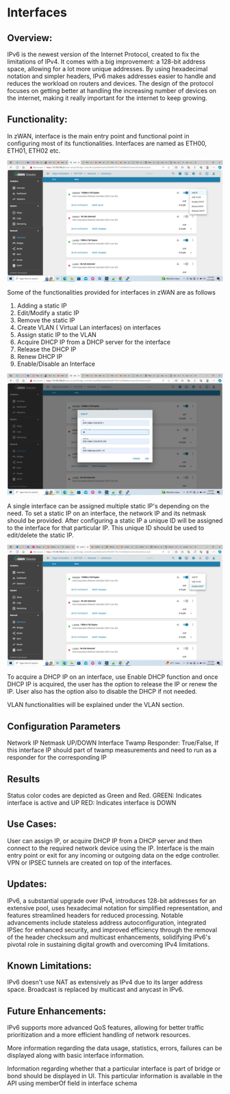 # Interfaces

## Overview: 

IPv6 is the newest version of the Internet Protocol, created to fix the limitations of IPv4. It comes with a big improvement: a 128-bit address space, allowing for a lot more unique addresses. By using hexadecimal notation and simpler headers, IPv6 makes addresses easier to handle and reduces the workload on routers and devices. The design of the protocol focuses on getting better at handling the increasing number of devices on the internet, making it really important for the internet to keep growing.

## Functionality:

In zWAN, interface is the main entry point and functional point in configuring most of its functionalities. Interfaces are named as ETH00, ETH01, ETH02 etc. 


![Interface](Images/interface.png)


Some of the functionalities provided for interfaces in zWAN are as follows

1) Adding a static IP
2) Edit/Modify a static IP
3) Remove the static IP
4) Create VLAN ( Virtual Lan interfaces) on interfaces
5) Assign static IP to the VLAN
6) Acquire DHCP IP from a DHCP server for the interface
7) Release the DHCP IP
8) Renew DHCP IP
9) Enable/Disable an Interface


![Interface](Images/add_ip.png)

A single interface can be assigned multiple static IP's depending on the need. To set a static IP on an interface, the network IP and its netmask should be provided. After configuring a static IP a unique ID will be assigned to the interface for that particular IP. This unique ID should be used to edit/delete the static IP.

![Interface](Images/dhcp_enable.png)

To acquire a DHCP IP on an interface, use Enable DHCP function and once DHCP IP is acquired, the user has the option to release the IP or renew the IP. User also has the option also to disable the DHCP if not needed.

VLAN functionalities will be explained under the VLAN section.

## Configuration Parameters

Network IP
Netmask 
UP/DOWN Interface
Twamp Responder: True/False, If this interface IP should part of twamp measurements and need to run as a responder for the corresponding IP

## Results

Status color codes are depicted as Green and Red.
GREEN: Indicates interface is active and UP
RED: Indicates interface is DOWN

## Use Cases:

User can assign IP, or acquire DHCP IP from a DHCP server and then connect to the required network device using the IP. Interface is the main entry point or exit for any incoming or outgoing data on the edge controller. VPN or IPSEC tunnels are created on top of the interfaces.


## Updates:
    
IPv6, a substantial upgrade over IPv4, introduces 128-bit addresses for an extensive pool, uses hexadecimal notation for simplified representation, and features streamlined headers for reduced processing. Notable advancements include stateless address autoconfiguration, integrated IPSec for enhanced security, and improved efficiency through the removal of the header checksum and multicast enhancements, solidifying IPv6's pivotal role in sustaining digital growth and overcoming IPv4 limitations.

## Known Limitations:

IPv6 doesn't use NAT as extensively as IPv4 due to its larger address space.
Broadcast is replaced by multicast and anycast in IPv6.

## Future Enhancements:

IPv6 supports more advanced QoS features, allowing for better traffic prioritization and a more efficient handling of network resources.

More information regarding the data usage, statistics, errors, failures can be displayed along with basic interface information.

Information regarding whether that a particular interface is part of bridge or bond should be displayed in UI. This particular information is available in the API using memberOf field in interface schema




